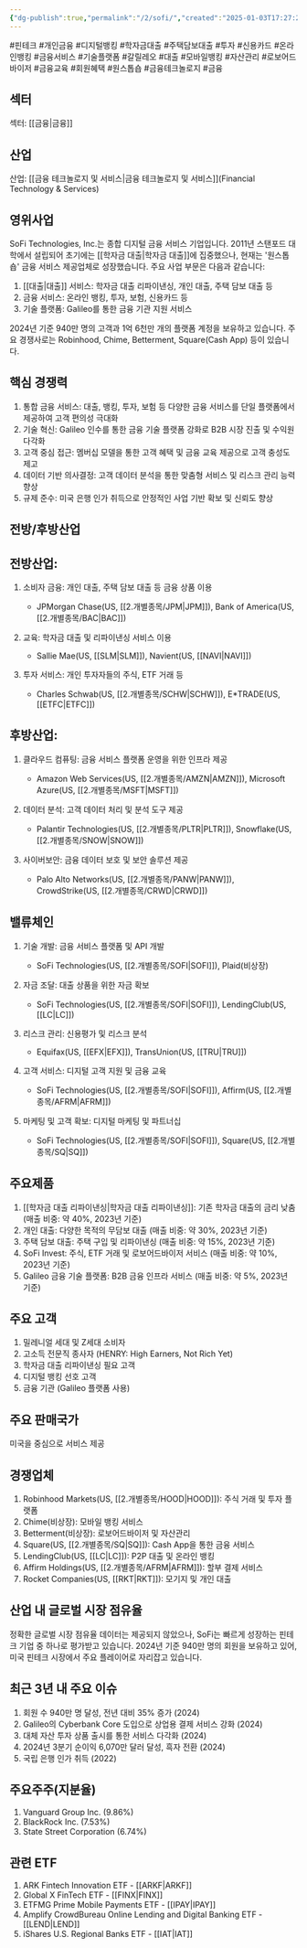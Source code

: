 ```yaml
---
{"dg-publish":true,"permalink":"/2/sofi/","created":"2025-01-03T17:27:22.450+09:00","updated":"2025-07-29T21:37:05.206+09:00"}
---
```


#핀테크 #개인금융 #디지털뱅킹 #학자금대출 #주택담보대출 #투자 #신용카드 #온라인뱅킹 #금융서비스 #기술플랫폼 #갈릴레오 #대출 #모바일뱅킹 #자산관리 #로보어드바이저 #금융교육 #회원혜택 #원스톱숍 #금융테크놀로지 #금융

## 섹터

섹터: [[금융\|금융]]

## 산업

산업: [[금융 테크놀로지 및 서비스\|금융 테크놀로지 및 서비스]](Financial Technology & Services)

## 영위사업

SoFi Technologies, Inc.는 종합 디지털 금융 서비스 기업입니다. 2011년 스탠포드 대학에서 설립되어 초기에는 [[학자금 대출\|학자금 대출]]에 집중했으나, 현재는 '원스톱 숍' 금융 서비스 제공업체로 성장했습니다. 주요 사업 부문은 다음과 같습니다:

1. [[대출\|대출]] 서비스: 학자금 대출 리파이낸싱, 개인 대출, 주택 담보 대출 등
2. 금융 서비스: 온라인 뱅킹, 투자, 보험, 신용카드 등
3. 기술 플랫폼: Galileo를 통한 금융 기관 지원 서비스

2024년 기준 940만 명의 고객과 1억 6천만 개의 플랫폼 계정을 보유하고 있습니다. 주요 경쟁사로는 Robinhood, Chime, Betterment, Square(Cash App) 등이 있습니다.

## 핵심 경쟁력

1. 통합 금융 서비스: 대출, 뱅킹, 투자, 보험 등 다양한 금융 서비스를 단일 플랫폼에서 제공하여 고객 편의성 극대화
2. 기술 혁신: Galileo 인수를 통한 금융 기술 플랫폼 강화로 B2B 시장 진출 및 수익원 다각화
3. 고객 중심 접근: 멤버십 모델을 통한 고객 혜택 및 금융 교육 제공으로 고객 충성도 제고
4. 데이터 기반 의사결정: 고객 데이터 분석을 통한 맞춤형 서비스 및 리스크 관리 능력 향상
5. 규제 준수: 미국 은행 인가 취득으로 안정적인 사업 기반 확보 및 신뢰도 향상

## 전방/후방산업

## 전방산업:

1. 소비자 금융: 개인 대출, 주택 담보 대출 등 금융 상품 이용
    
    - JPMorgan Chase(US, [[2.개별종목/JPM\|JPM]]), Bank of America(US, [[2.개별종목/BAC\|BAC]])
    
2. 교육: 학자금 대출 및 리파이낸싱 서비스 이용
    
    - Sallie Mae(US, [[SLM\|SLM]]), Navient(US, [[NAVI\|NAVI]])
    
3. 투자 서비스: 개인 투자자들의 주식, ETF 거래 등
    
    - Charles Schwab(US, [[2.개별종목/SCHW\|SCHW]]), E*TRADE(US, [[ETFC\|ETFC]])
    

## 후방산업:

1. 클라우드 컴퓨팅: 금융 서비스 플랫폼 운영을 위한 인프라 제공
    
    - Amazon Web Services(US, [[2.개별종목/AMZN\|AMZN]]), Microsoft Azure(US, [[2.개별종목/MSFT\|MSFT]])
    
2. 데이터 분석: 고객 데이터 처리 및 분석 도구 제공
    
    - Palantir Technologies(US, [[2.개별종목/PLTR\|PLTR]]), Snowflake(US, [[2.개별종목/SNOW\|SNOW]])
    
3. 사이버보안: 금융 데이터 보호 및 보안 솔루션 제공
    
    - Palo Alto Networks(US, [[2.개별종목/PANW\|PANW]]), CrowdStrike(US, [[2.개별종목/CRWD\|CRWD]])
    

## 밸류체인

1. 기술 개발: 금융 서비스 플랫폼 및 API 개발
    
    - SoFi Technologies(US, [[2.개별종목/SOFI\|SOFI]]), Plaid(비상장)
    
2. 자금 조달: 대출 상품을 위한 자금 확보
    
    - SoFi Technologies(US, [[2.개별종목/SOFI\|SOFI]]), LendingClub(US, [[LC\|LC]])
    
3. 리스크 관리: 신용평가 및 리스크 분석
    
    - Equifax(US, [[EFX\|EFX]]), TransUnion(US, [[TRU\|TRU]])
    
4. 고객 서비스: 디지털 고객 지원 및 금융 교육
    
    - SoFi Technologies(US, [[2.개별종목/SOFI\|SOFI]]), Affirm(US, [[2.개별종목/AFRM\|AFRM]])
    
5. 마케팅 및 고객 확보: 디지털 마케팅 및 파트너십
    
    - SoFi Technologies(US, [[2.개별종목/SOFI\|SOFI]]), Square(US, [[2.개별종목/SQ\|SQ]])
    

## 주요제품

1. [[학자금 대출 리파이낸싱\|학자금 대출 리파이낸싱]]: 기존 학자금 대출의 금리 낮춤 (매출 비중: 약 40%, 2023년 기준)
2. 개인 대출: 다양한 목적의 무담보 대출 (매출 비중: 약 30%, 2023년 기준)
3. 주택 담보 대출: 주택 구입 및 리파이낸싱 (매출 비중: 약 15%, 2023년 기준)
4. SoFi Invest: 주식, ETF 거래 및 로보어드바이저 서비스 (매출 비중: 약 10%, 2023년 기준)
5. Galileo 금융 기술 플랫폼: B2B 금융 인프라 서비스 (매출 비중: 약 5%, 2023년 기준)

## 주요 고객

1. 밀레니얼 세대 및 Z세대 소비자
2. 고소득 전문직 종사자 (HENRY: High Earners, Not Rich Yet)
3. 학자금 대출 리파이낸싱 필요 고객
4. 디지털 뱅킹 선호 고객
5. 금융 기관 (Galileo 플랫폼 사용)

## 주요 판매국가

미국을 중심으로 서비스 제공

## 경쟁업체

1. Robinhood Markets(US, [[2.개별종목/HOOD\|HOOD]]): 주식 거래 및 투자 플랫폼
2. Chime(비상장): 모바일 뱅킹 서비스
3. Betterment(비상장): 로보어드바이저 및 자산관리
4. Square(US, [[2.개별종목/SQ\|SQ]]): Cash App을 통한 금융 서비스
5. LendingClub(US, [[LC\|LC]]): P2P 대출 및 온라인 뱅킹
6. Affirm Holdings(US, [[2.개별종목/AFRM\|AFRM]]): 할부 결제 서비스
7. Rocket Companies(US, [[RKT\|RKT]]): 모기지 및 개인 대출

## 산업 내 글로벌 시장 점유율

정확한 글로벌 시장 점유율 데이터는 제공되지 않았으나, SoFi는 빠르게 성장하는 핀테크 기업 중 하나로 평가받고 있습니다. 2024년 기준 940만 명의 회원을 보유하고 있어, 미국 핀테크 시장에서 주요 플레이어로 자리잡고 있습니다.

## 최근 3년 내 주요 이슈

1. 회원 수 940만 명 달성, 전년 대비 35% 증가 (2024)
2. Galileo의 Cyberbank Core 도입으로 상업용 결제 서비스 강화 (2024)
3. 대체 자산 투자 상품 출시를 통한 서비스 다각화 (2024)
4. 2024년 3분기 순이익 6,070만 달러 달성, 흑자 전환 (2024)
5. 국립 은행 인가 취득 (2022)

## 주요주주(지분율)

1. Vanguard Group Inc. (9.86%)
2. BlackRock Inc. (7.53%)
3. State Street Corporation (6.74%)

## 관련 ETF

1. ARK Fintech Innovation ETF - [[ARKF\|ARKF]]
2. Global X FinTech ETF - [[FINX\|FINX]]
3. ETFMG Prime Mobile Payments ETF - [[IPAY\|IPAY]]
4. Amplify CrowdBureau Online Lending and Digital Banking ETF - [[LEND\|LEND]]
5. iShares U.S. Regional Banks ETF - [[IAT\|IAT]]